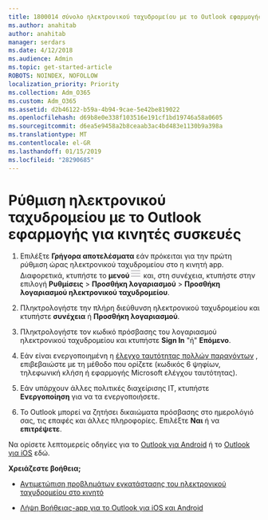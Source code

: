 ```yaml
---
title: 1800014 σύνολο ηλεκτρονικού ταχυδρομείου με το Outlook εφαρμογής για κινητές συσκευές
ms.author: anahitab
author: anahitab
manager: serdars
ms.date: 4/12/2018
ms.audience: Admin
ms.topic: get-started-article
ROBOTS: NOINDEX, NOFOLLOW
localization_priority: Priority
ms.collection: Adm_O365
ms.custom: Adm_O365
ms.assetid: d2b46122-b59a-4b94-9cae-5e42be819022
ms.openlocfilehash: d69b8e0e338f103516e191cf1bd19746a58a0605
ms.sourcegitcommit: d6ea5e9458a2b8ceaab3ac4bd483e1130b9a398a
ms.translationtype: MT
ms.contentlocale: el-GR
ms.lasthandoff: 01/15/2019
ms.locfileid: "28290685"
---
```

# <a name="set-up-email-in-the-outlook-mobile-app"></a>Ρύθμιση ηλεκτρονικού ταχυδρομείου με το Outlook εφαρμογής για κινητές συσκευές

1. Επιλέξτε **Γρήγορα αποτελέσματα** εάν πρόκειται για την πρώτη ρύθμιση ώρας ηλεκτρονικού ταχυδρομείου στο η κινητή app. Διαφορετικά, κτυπήστε το **μενού**![κουμπί του μενού](media/265b9089-9630-42dd-a244-d9a412d8fe47.png) και, στη συνέχεια, κτυπήστε στην επιλογή **Ρυθμίσεις** \> **Προσθήκη λογαριασμού** \> **Προσθήκη λογαριασμού ηλεκτρονικού ταχυδρομείου**. 
    
2. Πληκτρολογήστε την πλήρη διεύθυνση ηλεκτρονικού ταχυδρομείου και κτυπήστε **συνέχεια** ή **Προσθήκη λογαριασμού**.
    
3. Πληκτρολογήστε τον κωδικό πρόσβασης του λογαριασμού ηλεκτρονικού ταχυδρομείου και κτυπήστε **Sign In** "ή" **Επόμενο**. 
    
4. Εάν είναι ενεργοποιημένη η [έλεγχο ταυτότητας πολλών παραγόντων](https://support.office.com/article/8f0454b2-f51a-4d9c-bcde-2c48e41621c6.aspx) , επιβεβαιώστε με τη μέθοδο που ορίζετε (κωδικός 6 ψηφίων, τηλεφωνική κλήση ή εφαρμογής Microsoft ελέγχου ταυτότητας). 
    
5. Εάν υπάρχουν άλλες πολιτικές διαχείρισης IT, κτυπήστε **Ενεργοποίηση** για να τα ενεργοποιήσετε. 
    
6. Το Outlook μπορεί να ζητήσει δικαιώματα πρόσβασης στο ημερολόγιό σας, τις επαφές και άλλες πληροφορίες. Επιλέξτε **Ναι** ή να **επιτρέψετε**. 
    
Να ορίσετε λεπτομερείς οδηγίες για το [Outlook για Android](https://support.office.com/article/886db551-8dfa-4fd5-b835-f8e532091872.aspx) ή το [Outlook για iOS](https://support.office.com/article/b2de2161-cc1d-49ef-9ef9-81acd1c8e234.aspx) εδώ. 
  
 **Χρειάζεστε βοήθεια;**
  
- [Αντιμετώπιση προβλημάτων εγκατάστασης του ηλεκτρονικού ταχυδρομείου στο κινητό](https://support.office.com/article/a264ef01-9c88-48fb-9285-7017e4f31f02.aspx)
    
- [Λήψη Βοήθειας-app για το Outlook για iOS και Android](https://support.office.com/article/218a22d1-9fa5-4889-b689-de1c63493243.aspx#ID0EAABAAA=Contact_Support)
    

